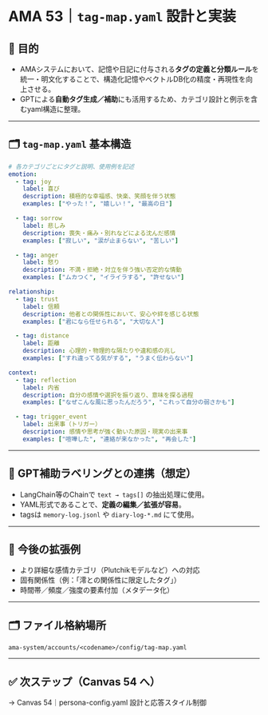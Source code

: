 # AMA 53｜`tag-map.yaml` 設計と実装

## 🎯 目的
- AMAシステムにおいて、記憶や日記に付与される**タグの定義と分類ルール**を統一・明文化することで、構造化記憶やベクトルDB化の精度・再現性を向上させる。
- GPTによる**自動タグ生成／補助**にも活用するため、カテゴリ設計と例示を含むyaml構造に整理。

---

## 🗂 `tag-map.yaml` 基本構造
```yaml
# 各カテゴリごとにタグと説明、使用例を記述
emotion:
  - tag: joy
    label: 喜び
    description: 積極的な幸福感、快楽、笑顔を伴う状態
    examples: ["やった！", "嬉しい！", "最高の日"]

  - tag: sorrow
    label: 悲しみ
    description: 喪失・痛み・別れなどによる沈んだ感情
    examples: ["寂しい", "涙が止まらない", "苦しい"]

  - tag: anger
    label: 怒り
    description: 不満・拒絶・対立を伴う強い否定的な情動
    examples: ["ムカつく", "イライラする", "許せない"]

relationship:
  - tag: trust
    label: 信頼
    description: 他者との関係性において、安心や絆を感じる状態
    examples: ["君になら任せられる", "大切な人"]

  - tag: distance
    label: 距離
    description: 心理的・物理的な隔たりや違和感の兆し
    examples: ["すれ違ってる気がする", "うまく伝わらない"]

context:
  - tag: reflection
    label: 内省
    description: 自分の感情や選択を振り返り、意味を探る過程
    examples: ["なぜこんな風に思ったんだろう", "これって自分の弱さかも"]

  - tag: trigger_event
    label: 出来事（トリガー）
    description: 感情や思考が強く動いた原因・現実の出来事
    examples: ["喧嘩した", "連絡が来なかった", "再会した"]
```

---

## 🔧 GPT補助ラベリングとの連携（想定）
- LangChain等のChainで `text → tags[]` の抽出処理に使用。
- YAML形式であることで、**定義の編集／拡張が容易**。
- tagsは `memory-log.jsonl` や `diary-log-*.md` にて使用。

---

## 🧩 今後の拡張例
- より詳細な感情カテゴリ（Plutchikモデルなど）への対応
- 固有関係性（例：「澪との関係性に限定したタグ」）
- 時間帯／頻度／強度の要素付加（メタデータ化）

---

## 🗂️ ファイル格納場所
```
ama-system/accounts/<codename>/config/tag-map.yaml
```

---

## ✅ 次ステップ（Canvas 54 へ）
→ Canvas 54｜persona-config.yaml 設計と応答スタイル制御

